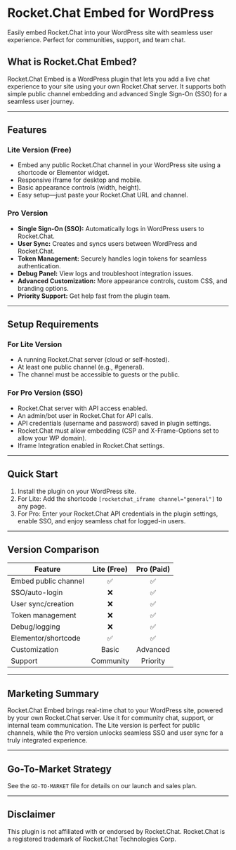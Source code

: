 # Rocket.Chat Embed for WordPress

Easily embed Rocket.Chat into your WordPress site with seamless user experience. Perfect for communities, support, and team chat.

## What is Rocket.Chat Embed?

Rocket.Chat Embed is a WordPress plugin that lets you add a live chat experience to your site using your own Rocket.Chat server. It supports both simple public channel embedding and advanced Single Sign-On (SSO) for a seamless user journey.

---

## Features

### Lite Version (Free)

- Embed any public Rocket.Chat channel in your WordPress site using a shortcode or Elementor widget.
- Responsive iframe for desktop and mobile.
- Basic appearance controls (width, height).
- Easy setup—just paste your Rocket.Chat URL and channel.

### Pro Version

- **Single Sign-On (SSO):** Automatically logs in WordPress users to Rocket.Chat.
- **User Sync:** Creates and syncs users between WordPress and Rocket.Chat.
- **Token Management:** Securely handles login tokens for seamless authentication.
- **Debug Panel:** View logs and troubleshoot integration issues.
- **Advanced Customization:** More appearance controls, custom CSS, and branding options.
- **Priority Support:** Get help fast from the plugin team.

---

## Setup Requirements

### For Lite Version

- A running Rocket.Chat server (cloud or self-hosted).
- At least one public channel (e.g., #general).
- The channel must be accessible to guests or the public.

### For Pro Version (SSO)

- Rocket.Chat server with API access enabled.
- An admin/bot user in Rocket.Chat for API calls.
- API credentials (username and password) saved in plugin settings.
- Rocket.Chat must allow embedding (CSP and X-Frame-Options set to allow your WP domain).
- Iframe Integration enabled in Rocket.Chat settings.

---

## Quick Start

1. Install the plugin on your WordPress site.
2. For Lite: Add the shortcode `[rocketchat_iframe channel="general"]` to any page.
3. For Pro: Enter your Rocket.Chat API credentials in the plugin settings, enable SSO, and enjoy seamless chat for logged-in users.

---

## Version Comparison

| Feature              | Lite (Free) | Pro (Paid) |
| -------------------- | :---------: | :--------: |
| Embed public channel |     ✅      |     ✅     |
| SSO/auto-login       |     ❌      |     ✅     |
| User sync/creation   |     ❌      |     ✅     |
| Token management     |     ❌      |     ✅     |
| Debug/logging        |     ❌      |     ✅     |
| Elementor/shortcode  |     ✅      |     ✅     |
| Customization        |    Basic    |  Advanced  |
| Support              |  Community  |  Priority  |

---

## Marketing Summary

Rocket.Chat Embed brings real-time chat to your WordPress site, powered by your own Rocket.Chat server. Use it for community chat, support, or internal team communication. The Lite version is perfect for public channels, while the Pro version unlocks seamless SSO and user sync for a truly integrated experience.

---

## Go-To-Market Strategy

See the `GO-TO-MARKET` file for details on our launch and sales plan.

---

## Disclaimer

This plugin is not affiliated with or endorsed by Rocket.Chat. Rocket.Chat is a registered trademark of Rocket.Chat Technologies Corp.
